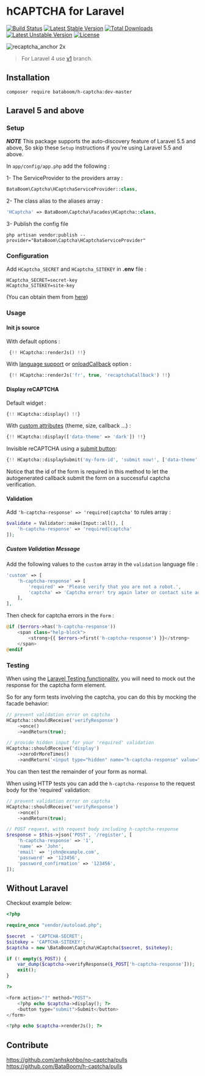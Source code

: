 hCAPTCHA for Laravel
==========

[![Build Status](https://travis-ci.org/anhskohbo/no-captcha.svg?branch=master&style=flat-square)](https://travis-ci.org/anhskohbo/no-captcha)
[![Latest Stable Version](https://poser.pugx.org/anhskohbo/no-captcha/v/stable)](https://packagist.org/packages/anhskohbo/no-captcha)
[![Total Downloads](https://poser.pugx.org/anhskohbo/no-captcha/downloads)](https://packagist.org/packages/anhskohbo/no-captcha)
[![Latest Unstable Version](https://poser.pugx.org/anhskohbo/no-captcha/v/unstable)](https://packagist.org/packages/anhskohbo/no-captcha)
[![License](https://poser.pugx.org/anhskohbo/no-captcha/license)](https://packagist.org/packages/anhskohbo/no-captcha)

![recaptcha_anchor 2x](https://cloud.githubusercontent.com/assets/1529454/5291635/1c426412-7b88-11e4-8d16-46161a081ece.gif)

> For Laravel 4 use [v1](https://github.com/anhskohbo/no-captcha/tree/v1) branch.

## Installation

```
composer require bataboom/h-captcha:dev-master
```

## Laravel 5 and above

### Setup

**_NOTE_** This package supports the auto-discovery feature of Laravel 5.5 and above, So skip these `Setup` instructions if you're using Laravel 5.5 and above.

In `app/config/app.php` add the following :

1- The ServiceProvider to the providers array :

```php
BataBoom\Captcha\HCaptchaServiceProvider::class,
```

2- The class alias to the aliases array :

```php
'HCaptcha' => BataBoom\Captcha\Facades\HCaptcha::class,
```

3- Publish the config file

```ssh
php artisan vendor:publish --provider="BataBoom\Captcha\HCaptchaServiceProvider"
```

### Configuration

Add `HCaptcha_SECRET` and `HCaptcha_SITEKEY` in **.env** file :

```
HCaptcha_SECRET=secret-key
HCaptcha_SITEKEY=site-key
```

(You can obtain them from [here](https://www.google.com/recaptcha/admin))

### Usage

#### Init js source

With default options :

```php
 {!! HCaptcha::renderJs() !!}
```

With [language support](https://developers.google.com/recaptcha/docs/language) or [onloadCallback](https://developers.google.com/recaptcha/docs/display#explicit_render) option :

```php
 {!! HCaptcha::renderJs('fr', true, 'recaptchaCallback') !!}
```

#### Display reCAPTCHA

Default widget :

```php
{!! HCaptcha::display() !!}
```

With [custom attributes](https://developers.google.com/recaptcha/docs/display#render_param) (theme, size, callback ...) :

```php
{!! HCaptcha::display(['data-theme' => 'dark']) !!}
```

Invisible reCAPTCHA using a [submit button](https://developers.google.com/recaptcha/docs/invisible):

```php
{!! HCaptcha::displaySubmit('my-form-id', 'submit now!', ['data-theme' => 'dark']) !!}
```
Notice that the id of the form is required in this method to let the autogenerated 
callback submit the form on a successful captcha verification.

#### Validation

Add `'h-captcha-response' => 'required|captcha'` to rules array :

```php
$validate = Validator::make(Input::all(), [
	'h-captcha-response' => 'required|captcha'
]);

```

##### Custom Validation Message

Add the following values to the `custom` array in the `validation` language file :

```php
'custom' => [
    'h-captcha-response' => [
        'required' => 'Please verify that you are not a robot.',
        'captcha' => 'Captcha error! try again later or contact site admin.',
    ],
],
```

Then check for captcha errors in the `Form` :

```php
@if ($errors->has('h-captcha-response'))
    <span class="help-block">
        <strong>{{ $errors->first('h-captcha-response') }}</strong>
    </span>
@endif
```

### Testing

When using the [Laravel Testing functionality](http://laravel.com/docs/5.5/testing), you will need to mock out the response for the captcha form element.

So for any form tests involving the captcha, you can do this by mocking the facade behavior:

```php
// prevent validation error on captcha
HCaptcha::shouldReceive('verifyResponse')
    ->once()
    ->andReturn(true);

// provide hidden input for your 'required' validation
HCaptcha::shouldReceive('display')
    ->zeroOrMoreTimes()
    ->andReturn('<input type="hidden" name="h-captcha-response" value="1" />');
```

You can then test the remainder of your form as normal.

When using HTTP tests you can add the `h-captcha-response` to the request body for the 'required' validation:

```php
// prevent validation error on captcha
HCaptcha::shouldReceive('verifyResponse')
    ->once()
    ->andReturn(true);

// POST request, with request body including h-captcha-response
$response = $this->json('POST', '/register', [
    'h-captcha-response' => '1',
    'name' => 'John',
    'email' => 'john@example.com',
    'password' => '123456',
    'password_confirmation' => '123456',
]);
```

## Without Laravel

Checkout example below:

```php
<?php

require_once "vendor/autoload.php";

$secret  = 'CAPTCHA-SECRET';
$sitekey = 'CAPTCHA-SITEKEY';
$captcha = new \BataBoom\Captcha\HCaptcha($secret, $sitekey);

if (! empty($_POST)) {
    var_dump($captcha->verifyResponse($_POST['h-captcha-response']));
    exit();
}

?>

<form action="?" method="POST">
    <?php echo $captcha->display(); ?>
    <button type="submit">Submit</button>
</form>

<?php echo $captcha->renderJs(); ?>
```

## Contribute

https://github.com/anhskohbo/no-captcha/pulls
https://github.com/BataBoom/h-captcha/pulls
